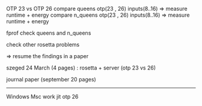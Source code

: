 OTP 23 vs OTP 26
compare queens otp(23 , 26)   inputs(8..16) => measure runtime + energy
compare n_queens otp(23 , 26) inputs(8..16) => measure runtime + energy

fprof check queens and n_queens

check other rosetta problems

=> resume the findings in a paper

szeged 24 March (4 pages) : rosetta + server (otp 23 vs 26)

journal paper (september 20 pages)

--------------------------------------------------

Windows Msc work jit otp 26